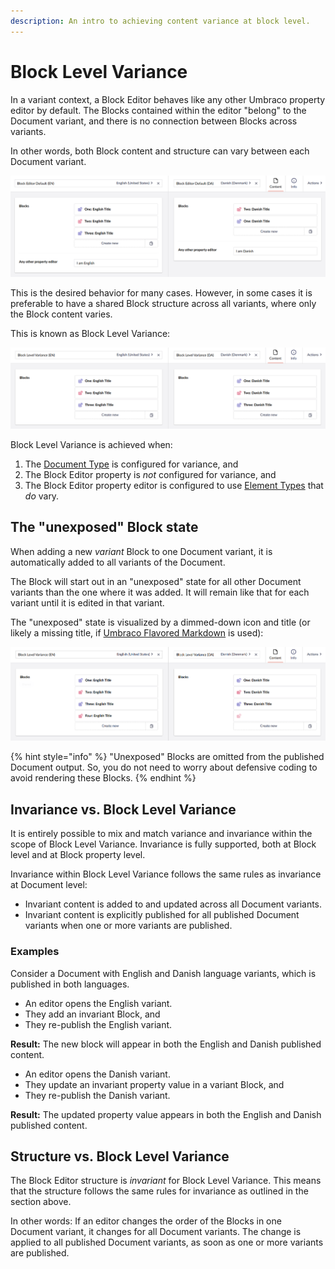 ```yaml
---
description: An intro to achieving content variance at block level.
---
```


# Block Level Variance

In a variant context, a Block Editor behaves like any other Umbraco property editor by default. The Blocks contained within the editor "belong" to the Document variant, and there is no connection between Blocks across variants.

In other words, both Block content and structure can vary between each Document variant.

![Default Block Editor behavior in the backoffice](images/block-level-variance-1.png)

This is the desired behavior for many cases. However, in some cases it is preferable to have a shared Block structure across all variants, where only the Block content varies.

This is known as Block Level Variance:

![Block Level Variance in the backoffice](images/block-level-variance-2.png)

Block Level Variance is achieved when:

1. The [Document Type](../../../../data/defining-content/default-document-types#document-type) is configured for variance, and
2. The Block Editor property is _not_ configured for variance, and
3. The Block Editor property editor is configured to use [Element Types](../../../../data/defining-content/default-document-types#element-type) that _do_ vary.

## The "unexposed" Block state

When adding a new _variant_ Block to one Document variant, it is automatically added to all variants of the Document.

The Block will start out in an "unexposed" state for all other Document variants than the one where it was added. It will remain like that for each variant until it is edited in that variant.

The "unexposed" state is visualized by a dimmed-down icon and title (or likely a missing title, if [Umbraco Flavored Markdown](../../../../../reference/umbraco-flavored-markdown.md) is used):

![Block Level Variance in the backoffice - with an unexposed block](images/block-level-variance-3.png)

{% hint style="info" %}
"Unexposed" Blocks are omitted from the published Document output. So, you do not need to worry about defensive coding to avoid rendering these Blocks.
{% endhint %}

## Invariance vs. Block Level Variance

It is entirely possible to mix and match variance and invariance within the scope of Block Level Variance. Invariance is fully supported, both at Block level and at Block property level.

Invariance within Block Level Variance follows the same rules as invariance at Document level:

- Invariant content is added to and updated across all Document variants.
- Invariant content is explicitly published for all published Document variants when one or more variants are published.

### Examples

Consider a Document with English and Danish language variants, which is published in both languages.

- An editor opens the English variant.
- They add an invariant Block, and
- They re-publish the English variant.

**Result:** The new block will appear in both the English and Danish published content.

- An editor opens the Danish variant.
- They update an invariant property value in a variant Block, and
- They re-publish the Danish variant.

**Result:** The updated property value appears in both the English and Danish published content.

## Structure vs. Block Level Variance

The Block Editor structure is _invariant_ for Block Level Variance. This means that the structure follows the same rules for invariance as outlined in the section above.

In other words: If an editor changes the order of the Blocks in one Document variant, it changes for all Document variants. The change is applied to all published Document variants, as soon as one or more variants are published.
